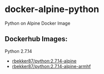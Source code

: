 # docker-alpine-python
Python on Alpine Docker Image

## Dockerhub Images:

Python 2.7.14

- [rbekker87/python:2.7.14-alpine](https://hub.docker.com/r/rbekker87/python/)
- [rbekker87/python:2.7.14-alpine-armhf](https://hub.docker.com/r/rbekker87/python/)
